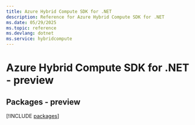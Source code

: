 ```yaml
---
title: Azure Hybrid Compute SDK for .NET
description: Reference for Azure Hybrid Compute SDK for .NET
ms.date: 05/29/2025
ms.topic: reference
ms.devlang: dotnet
ms.service: hybridcompute
---
```

# Azure Hybrid Compute SDK for .NET - preview
## Packages - preview
[!INCLUDE [packages](hybrid-compute-index.md)]